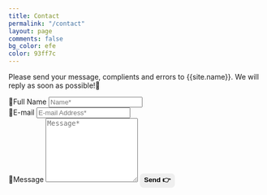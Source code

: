 ```yaml
---
title: Contact
permalink: "/contact"
layout: page
comments: false
bg_color: efe
color: 93ff7c
---
```


<form netlify method="POST">    
<p class="mb-4">Please send your message, complients and errors to {{site.name}}. We will reply as soon as possible!💖</p>
<div class="form-group row">
<div class="col-md-6">
<label class="label-contributor" for="first-name">👦Full Name
<input class="form-control" type="text" name="name" placeholder="Name*" required>
</label>
</div>
<div class="col-md-6">
<label class="label-contributor" for="first-name">💌E-mail
<input class="form-control" type="email" name="_replyto" placeholder="E-mail Address*" required>
</label>
</div>
</div>
<label class="label-contributor" for="first-name">📝Message
<textarea rows="8" class="form-control mb-3" name="message" placeholder="Message*" required></textarea>
</label>
<input class="btn" value="Send 👉" type="submit" style="color: #{{page.bg_color}};background: #{{page.color}};border-radius:7px;border-color:transparent;font-weight:700;">
</form>
